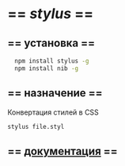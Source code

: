 # == *stylus* ==

## == установка ==

  ```bash
    npm install stylus -g
    npm install nib -g
  ```
  
## == назначение ==

Конвертация стилей в CSS 

```bash
stylus file.styl
```

## == [документация](http://learnboost.github.io/stylus/) ==

